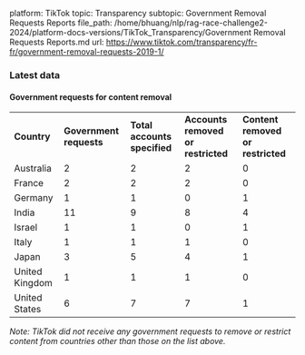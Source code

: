 platform: TikTok
topic: Transparency
subtopic: Government Removal Requests Reports
file_path: /home/bhuang/nlp/rag-race-challenge2-2024/platform-docs-versions/TikTok_Transparency/Government Removal Requests Reports.md
url: https://www.tiktok.com/transparency/fr-fr/government-removal-requests-2019-1/

### Latest data

#### Government requests for content removal

|     |     |     |     |     |
| --- | --- | --- | --- | --- |
| **Country** | **Government requests** | **Total accounts specified** | **Accounts removed or restricted** | **Content removed or restricted** |
| Australia | 2   | 2   | 2   | 0   |
| France | 2   | 2   | 2   | 0   |
| Germany | 1   | 1   | 0   | 1   |
| India | 11  | 9   | 8   | 4   |
| Israel | 1   | 1   | 0   | 1   |
| Italy | 1   | 1   | 1   | 0   |
| Japan | 3   | 5   | 4   | 1   |
| United Kingdom | 1   | 1   | 1   | 0   |
| United States | 6   | 7   | 7   | 1   |

_Note: TikTok did not receive any government requests to remove or restrict content from countries other than those on the list above._